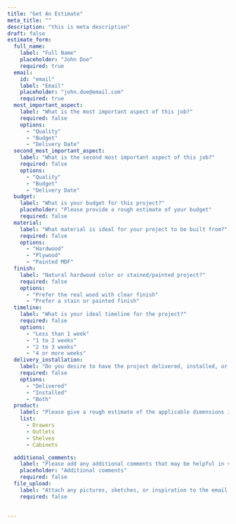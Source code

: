 ```yaml
---
title: "Get An Estimate"
meta_title: ""
description: "this is meta description"
draft: false
estimate_form:
  full_name:
    label: "Full Name"
    placeholder: "John Doe"
    required: true
  email:
    id: "email"
    label: "Email"
    placeholder: "john.doe@email.com"
    required: true
  most_important_aspect:
    label: "What is the most important aspect of this job?"
    required: false
    options:
      - "Quality"
      - "Budget"
      - "Delivery Date"
  second_most_important_aspect:
    label: "What is the second most important aspect of this job?"
    required: false
    options:
      - "Quality"
      - "Budget"
      - "Delivery Date"
  budget:
    label: "What is your budget for this project?"
    placeholder: "Please provide a rough estimate of your budget"
    required: false
  material:
    label: "What material is ideal for your project to be built from?"
    required: false
    options:
      - "Hardwood"
      - "Plywood"
      - "Painted MDF"
  finish:
    label: "Natural hardwood color or stained/painted project?"
    required: false
    options:
      - "Prefer the real wood with clear finish"
      - "Prefer a stain or painted finish"
  timeline:
    label: "What is your ideal timeline for the project?"
    required: false
    options:
      - "Less than 1 week"
      - "1 to 2 weeks"
      - "2 to 3 weeks"
      - "4 or more weeks"
  delivery_installation:
    label: "Do you desire to have the project delivered, installed, or both?"
    required: false
    options:
      - "Delivered"
      - "Installed"
      - "Both"
  product:
    label: "Please give a rough estimate of the applicable dimensions if you are able:"
    list:
      - Drawers
      - Outlets
      - Shelves
      - Cabinets

  additional_comments:
    label: "Please add any additional comments that may be helpful in visualizing the project before meeting"
    placeholder: "Additional comments"
    required: false
  file_upload:
    label: "Attach any pictures, sketches, or inspiration to the email you send to us. (total size limit 5MB)"
    required: false

  
---
```



